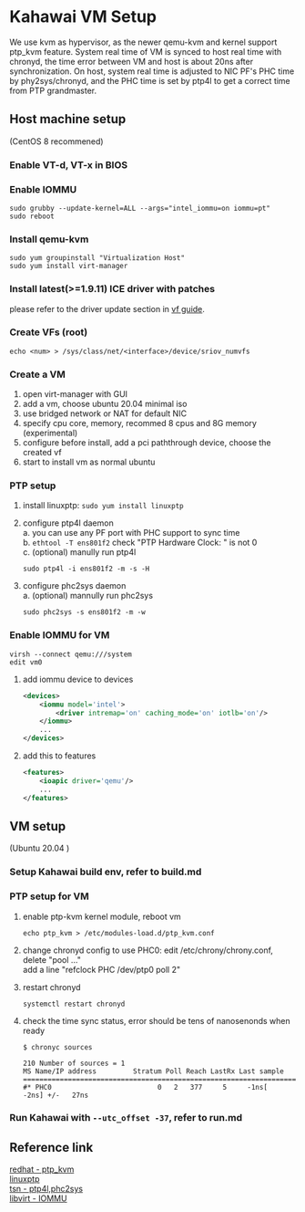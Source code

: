 # Kahawai VM Setup

We use kvm as hypervisor, as the newer qemu-kvm and kernel support ptp_kvm feature. System real time of VM is synced to host real time with chronyd, the time error between VM and host is about 20ns after synchronization. On host, system real time is adjusted to NIC PF's PHC time by phy2sys/chronyd, and the PHC time is set by ptp4l to get a correct time from PTP grandmaster.

## Host machine setup

(CentOS 8 recommened)

### Enable VT-d, VT-x in BIOS

### Enable IOMMU

```shell
sudo grubby --update-kernel=ALL --args="intel_iommu=on iommu=pt"
sudo reboot
```

### Install qemu-kvm

```shell
sudo yum groupinstall "Virtualization Host"
sudo yum install virt-manager
```

### Install latest(>=1.9.11) ICE driver with patches

please refer to the driver update section in [vf guide](vf.md).

### Create VFs (root)

```shell
echo <num> > /sys/class/net/<interface>/device/sriov_numvfs
```  

### Create a VM

1. open virt-manager with GUI
2. add a vm, choose ubuntu 20.04 minimal iso
3. use bridged network or NAT for default NIC
4. specify cpu core, memory, recommed 8 cpus and 8G memory (experimental)
5. configure before install, add a pci paththrough device, choose the created vf
6. start to install vm as normal ubuntu  

### PTP setup

1. install linuxptp: `sudo yum install linuxptp`
2. configure ptp4l daemon  
a. you can use any PF port with PHC support to sync time  
b. `ethtool -T ens801f2` check "PTP Hardware Clock: " is not 0  
c. (optional) manully run ptp4l  

    ```shell
    sudo ptp4l -i ens801f2 -m -s -H
    ```

2. configure phc2sys daemon  
a. (optional) mannully run phc2sys  

    ```shell
    sudo phc2sys -s ens801f2 -m -w
    ```  

### Enable IOMMU for VM

```shell
virsh --connect qemu:///system
edit vm0
```  

1. add iommu device to devices

    ```xml
    <devices>
        <iommu model='intel'>
            <driver intremap='on' caching_mode='on' iotlb='on'/>
        </iommu>
        ...
    </devices>
    ```

2. add this to features

    ```xml
    <features>
        <ioapic driver='qemu'/>
        ...
    </features>
    ```

## VM setup

(Ubuntu 20.04 )

### Setup Kahawai build env, refer to build.md

### PTP setup for VM

1. enable ptp-kvm kernel module, reboot vm

    ```shell
    echo ptp_kvm > /etc/modules-load.d/ptp_kvm.conf
    ```

2. change chronyd config to use PHC0:
edit /etc/chrony/chrony.conf, delete "pool …"<br>
add a line "refclock PHC /dev/ptp0 poll 2"

3. restart chronyd  

    ```shell
    systemctl restart chronyd
    ```

4. check the time sync status, error should be tens of nanosenonds when ready

    ```shell
    $ chronyc sources

    210 Number of sources = 1
    MS Name/IP address         Stratum Poll Reach LastRx Last sample
    ===============================================================================
    #* PHC0                          0   2   377     5     -1ns[   -2ns] +/-   27ns
    ```

### Run Kahawai with `--utc_offset -37`, refer to run.md

## Reference link

[redhat - ptp_kvm](https://access.redhat.com/documentation/en-us/red_hat_enterprise_linux/7/html/virtualization_deployment_and_administration_guide/chap-kvm_guest_timing_management)  
[linuxptp](https://github.com/richardcochran/linuxptp)  
[tsn - ptp4l,phc2sys](https://tsn.readthedocs.io/timesync.html)  
[libvirt - IOMMU](https://libvirt.org/formatdomain.html#iommu-devices)  
